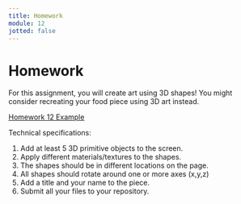 ```yaml
---
title: Homework
module: 12
jotted: false
---
```


# Homework

For this assignment, you will create art using 3D shapes! You might consider recreating your food piece using 3D art instead.

<a href="https://github.com/Montana-Media-Arts/220_CreativeCoding2-Spring2025-Samples/tree/main/Homework%2012" target="_blank">Homework 12 Example</a>

Technical specifications:

1. Add at least 5 3D primitive objects to the screen.
2. Apply different materials/textures to the shapes.
3. The shapes should be in different locations on the page.
4. All shapes should rotate around one or more axes (x,y,z)
5. Add a title and your name to the piece.
6. Submit all your files to your repository.

